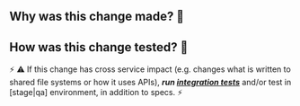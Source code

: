 ## Why was this change made? 🤔



## How was this change tested? 🤨

⚡ ⚠ If this change has cross service impact (e.g. changes what is written to shared file systems or how it uses APIs), ***run [integration tests](https://github.com/sul-dlss/infrastructure-integration-test)*** and/or test in [stage|qa] environment, in addition to specs. ⚡


